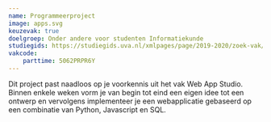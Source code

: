 ```yaml
---
name: Programmeerproject
image: apps.svg
keuzevak: true
doelgroep: Onder andere voor studenten Informatiekunde
studiegids: https://studiegids.uva.nl/xmlpages/page/2019-2020/zoek-vak/vak/72970
vakcode:
    parttime: 5062PRPR6Y
---
```


Dit project past naadloos op je voorkennis uit het vak Web App Studio. Binnen enkele weken vorm je van begin tot eind een eigen idee tot een ontwerp en vervolgens implementeer je een webapplicatie gebaseerd op een combinatie van Python, Javascript en SQL.
